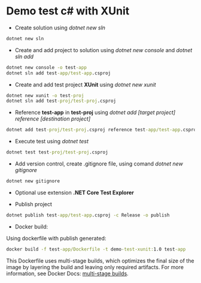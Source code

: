 # Demo test c# with XUnit

* Create solution using *dotnet new sln*

```cmd
dotnet new sln
```

* Create and add project to solution using *dotnet new console* and *dotnet sln add*

```cmd
dotnet new console -o test-app
dotnet sln add test-app/test-app.csproj
```

* Create and add test project **XUnit** using *dotnet new xunit*

```cmd
dotnet new xunit -o test-proj
dotnet sln add test-proj/test-proj.csproj
```

* Reference **test-app** in **test-proj** using *dotnet add [target project] reference [destination project]*

```cmd
dotnet add test-proj/test-proj.csproj reference test-app/test-app.csproj
```

* Execute test using *dotnet test*

```cmd
dotnet test test-proj/test-proj.csproj
```

* Add version control, create .gitignore file, using comand *dotnet new gitignore*

```cmd
dotnet new gitignore
```

* Optional use extension **.NET Core Test Explorer**

* Publish project

```cmd
dotnet publish test-app/test-app.csproj -c Release -o publish
```

* Docker build:

Using dockerfile with publish generated:

```cmd
docker build -f test-app/Dockerfile -t demo-test-xunit:1.0 test-app
```

This Dockerfile uses multi-stage builds, which optimizes the final size of the image by layering the build and leaving only required artifacts. For more information, see Docker Docs: [multi-stage builds](https://docs.docker.com/build/building/multi-stage/).

